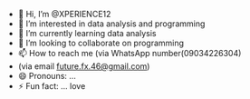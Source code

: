 - 👋 Hi, I’m @XPERIENCE12
- 👀 I’m interested in data analysis and programming
- 🌱 I’m currently learning data analysis
- 💞️ I’m looking to collaborate on programming
- 📫 How to reach me (via WhatsApp number(09034226304)
- (via email future.fx.46@gmail.com)
- 😄 Pronouns: ...
- ⚡ Fun fact: ... love

<!---
XPERIENCE12/XPERIENCE12 is a ✨ special ✨ repository because its `README.md` (this file) appears on your GitHub profile.
You can click the Preview link to take a look at your changes.
--->
